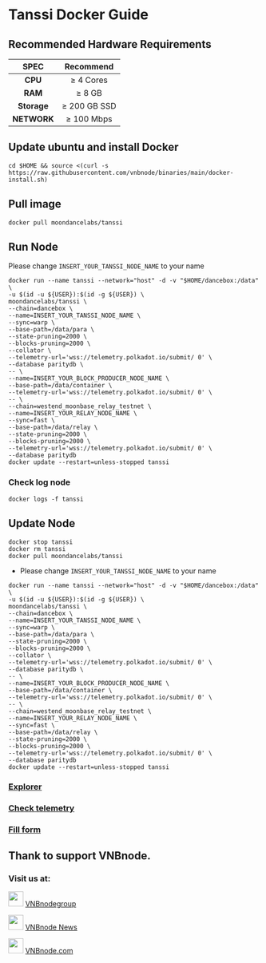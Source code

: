 # Tanssi Docker Guide

## Recommended Hardware Requirements 

|   SPEC	    |        Recommend          |
| :---------: | :-----------------------: |
|   **CPU**   |        ≥ 4 Cores          |
|   **RAM**   |        ≥ 8 GB             |
| **Storage** |        ≥ 200 GB SSD       |
| **NETWORK** |        ≥ 100 Mbps          |

## Update ubuntu and install Docker
```
cd $HOME && source <(curl -s https://raw.githubusercontent.com/vnbnode/binaries/main/docker-install.sh)
```
## Pull image
```
docker pull moondancelabs/tanssi
```
## Run Node
Please change `INSERT_YOUR_TANSSI_NODE_NAME` to your name

```
docker run --name tanssi --network="host" -d -v "$HOME/dancebox:/data" \
-u $(id -u ${USER}):$(id -g ${USER}) \
moondancelabs/tanssi \
--chain=dancebox \
--name=INSERT_YOUR_TANSSI_NODE_NAME \
--sync=warp \
--base-path=/data/para \
--state-pruning=2000 \
--blocks-pruning=2000 \
--collator \
--telemetry-url='wss://telemetry.polkadot.io/submit/ 0' \
--database paritydb \
-- \
--name=INSERT_YOUR_BLOCK_PRODUCER_NODE_NAME \
--base-path=/data/container \
--telemetry-url='wss://telemetry.polkadot.io/submit/ 0' \
-- \
--chain=westend_moonbase_relay_testnet \
--name=INSERT_YOUR_RELAY_NODE_NAME \
--sync=fast \
--base-path=/data/relay \
--state-pruning=2000 \
--blocks-pruning=2000 \
--telemetry-url='wss://telemetry.polkadot.io/submit/ 0' \
--database paritydb
docker update --restart=unless-stopped tanssi
```
### Check log node
```
docker logs -f tanssi
```
## Update Node
```
docker stop tanssi
docker rm tanssi
docker pull moondancelabs/tanssi
```
- Please change `INSERT_YOUR_TANSSI_NODE_NAME` to your name

```
docker run --name tanssi --network="host" -d -v "$HOME/dancebox:/data" \
-u $(id -u ${USER}):$(id -g ${USER}) \
moondancelabs/tanssi \
--chain=dancebox \
--name=INSERT_YOUR_TANSSI_NODE_NAME \
--sync=warp \
--base-path=/data/para \
--state-pruning=2000 \
--blocks-pruning=2000 \
--collator \
--telemetry-url='wss://telemetry.polkadot.io/submit/ 0' \
--database paritydb \
-- \
--name=INSERT_YOUR_BLOCK_PRODUCER_NODE_NAME \
--base-path=/data/container \
--telemetry-url='wss://telemetry.polkadot.io/submit/ 0' \
-- \
--chain=westend_moonbase_relay_testnet \
--name=INSERT_YOUR_RELAY_NODE_NAME \
--sync=fast \
--base-path=/data/relay \
--state-pruning=2000 \
--blocks-pruning=2000 \
--telemetry-url='wss://telemetry.polkadot.io/submit/ 0' \
--database paritydb
docker update --restart=unless-stopped tanssi
```
### [Explorer](https://polkadot.js.org/apps/?rpc=wss://fraa-dancebox-rpc.a.dancebox.tanssi.network#/extrinsics)
### [Check telemetry](https://telemetry.polkadot.io/#list/0x27aafd88e5921f5d5c6aebcd728dacbbf5c2a37f63e2eda301f8e0def01c43ea)

### [Fill form](https://www.tanssi.network/block-producer-form)

## Thank to support VNBnode.
### Visit us at:

<img src="https://user-images.githubusercontent.com/50621007/183283867-56b4d69f-bc6e-4939-b00a-72aa019d1aea.png" width="30"/> <a href="https://t.me/VNBnodegroup" target="_blank">VNBnodegroup</a>

<img src="https://user-images.githubusercontent.com/50621007/183283867-56b4d69f-bc6e-4939-b00a-72aa019d1aea.png" width="30"/> <a href="https://t.me/Vnbnode" target="_blank">VNBnode News</a>

<img src="https://github.com/vnbnode/binaries/blob/main/Logo/VNBnode.jpg" width="30"/> <a href="https://VNBnode.com" target="_blank">VNBnode.com</a>

